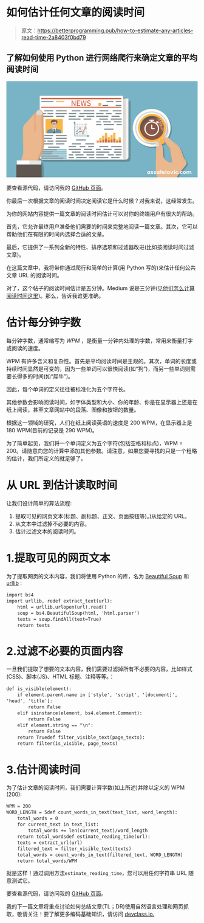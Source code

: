 # 如何估计任何文章的阅读时间

> 原文：<https://betterprogramming.pub/how-to-estimate-any-articles-read-time-2a8403f0bd79>

## 了解如何使用 Python 进行网络爬行来确定文章的平均阅读时间

![](img/5c6bab2bb173c4b2dff89a66440162dc.png)

要查看源代码，请访问我的 [GitHub 页面](https://github.com/assafelovic/reading_time_estimator)。

你最后一次根据文章的阅读时间决定阅读它是什么时候？对我来说，这经常发生。

为你的网站内容提供一篇文章的阅读时间估计可以对你的终端用户有很大的帮助。

首先，它允许最终用户准备他们需要的时间来完整地阅读一篇文章。其次，它可以帮助他们在有限的时间内选择合适的文章。

最后，它提供了一系列全新的特性、排序选项和过滤器改进(比如按阅读时间过滤文章)。

在这篇文章中，我将带你通过爬行和简单的计算(用 Python 写的)来估计任何公共文章 URL 的阅读时间。

对了，这个帖子的阅读时间估计是五分钟。Medium 说是三分钟(见[他们怎么计算阅读时间这里](https://help.medium.com/hc/en-us/articles/214991667-Read-time))。那么，告诉我谁更准确。

# 估计每分钟字数

每分钟字数，通常缩写为 *WPM* ，是衡量一分钟内处理的字数，常用来衡量打字或阅读的速度。

WPM 有许多含义和复杂性。首先是平均阅读时间是主观的。其次，单词的长度或持续时间显然是可变的，因为一些单词可以很快阅读(如“狗”)，而另一些单词则需要长得多的时间(如“犀牛”)。

因此，每个单词的定义往往被标准化为五个字符长。

其他参数会影响阅读时间，如字体类型和大小、你的年龄、你是在显示器上还是在纸上阅读，甚至文章网站中的段落、图像和按钮的数量。

根据这一领域的研究，人们在纸上阅读英语的速度是 200 WPM，在显示器上是 180 WPM(目前的记录是 290 WPM)。

为了简单起见，我们将一个单词定义为五个字符(包括空格和标点)，WPM = 200。请随意向您的计算中添加其他参数。请注意，如果您要寻找的只是一个粗略的估计，我们所定义的就足够了。

# 从 URL 到估计读取时间

让我们设计简单的算法流程:

1.  提取可见的网页文本(标题、副标题、正文、页面按钮等)。)从给定的 URL。
2.  从文本中过滤掉不必要的内容。
3.  估计过滤文本的阅读时间。

# 1.提取可见的网页文本

为了提取网页的文本内容，我们将使用 Python 的库，名为 [Beautiful Soup](https://pypi.python.org/pypi/beautifulsoup4) 和 [urllib](https://docs.python.org/2/library/urllib.html) :

```
import bs4
import urllib, redef extract_text(url):
    html = urllib.urlopen(url).read()
    soup = bs4.BeautifulSoup(html, 'html.parser')
    texts = soup.findAll(text=True)
    return texts
```

# 2.过滤不必要的页面内容

一旦我们提取了想要的文本内容，我们需要过滤掉所有不必要的内容，比如样式(CSS)、脚本(JS)、HTML 标题、注释等等。：

```
def is_visible(element):
    if element.parent.name in ['style', 'script', '[document]', 'head', 'title']:
        return False
    elif isinstance(element, bs4.element.Comment):
        return False
    elif element.string == "\n":
        return False
    return Truedef filter_visible_text(page_texts):
    return filter(is_visible, page_texts)
```

# 3.估计阅读时间

为了估计文章的阅读时间，我们需要计算字数(如上所述)并除以定义的 WPM (200):

```
WPM = 200
WORD_LENGTH = 5def count_words_in_text(text_list, word_length):
    total_words = 0
    for current_text in text_list:
        total_words += len(current_text)/word_length
    return total_wordsdef estimate_reading_time(url):
    texts = extract_url(url)
    filtered_text = filter_visible_text(texts)
    total_words = count_words_in_text(filtered_text, WORD_LENGTH)
    return total_words/WPM
```

就是这样！通过调用方法`estimate_reading_time`，您可以用任何字符串 URL 随意测试它。

要查看源代码，请访问我的 [GitHub 页面](https://github.com/assafelovic/reading_time_estimator)。

我的下一篇文章将重点讨论如何总结文章(TL；DR)使用自然语言处理和网页抓取，敬请关注！要了解更多编码基础知识，请访问 [devclass.io.](https://devclass.io)